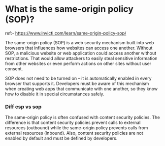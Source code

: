#  What is the same-origin policy (SOP)?

ref:- https://www.invicti.com/learn/same-origin-policy-sop/

The same-origin policy (SOP) is a web security mechanism built into web browsers that influences how websites can access one another. Without SOP, a malicious website or web application could access another without restrictions. That would allow attackers to easily steal sensitive information from other websites or even perform actions on other sites without user consent.

SOP does not need to be turned on – it is automatically enabled in every browser that supports it. Developers must be aware of this mechanism when creating web apps that communicate with one another, so they know how to disable it in special circumstances safely.

### Diff csp vs sop
The same-origin policy is often confused with content security policies. The difference is that content security policies prevent calls to external resources (outbound) while the same-origin policy prevents calls from external resources (inbound). Also, content security policies are not enabled by default and must be defined by developers.
